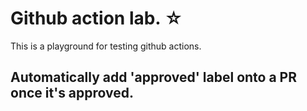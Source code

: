 # Github action lab. ☆
  This is a playground for testing github actions.

## Automatically add 'approved' label onto a PR once it's approved.
